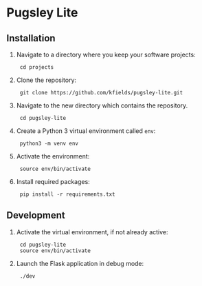 # Pugsley Lite

## Installation

1. Navigate to a directory where you keep your software projects:

        cd projects

2. Clone the repository:

        git clone https://github.com/kfields/pugsley-lite.git
        
3. Navigate to the new directory which contains the repository.

        cd pugsley-lite

4. Create a Python 3 virtual environment called `env`:

        python3 -m venv env
        
5. Activate the environment:

        source env/bin/activate
        
6. Install required packages:

        pip install -r requirements.txt


## Development

1. Activate the virtual environment, if not already active:

        cd pugsley-lite
        source env/bin/activate
        
2. Launch the Flask application in debug mode:

        ./dev
